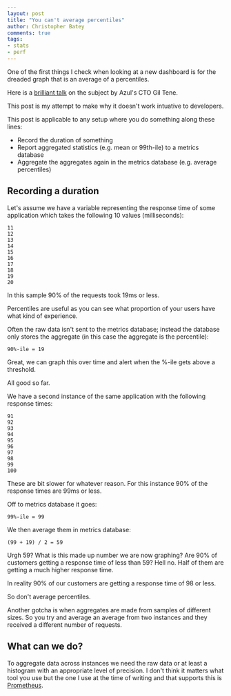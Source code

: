```yaml
---
layout: post
title: "You can't average percentiles"
author: Christopher Batey
comments: true
tags:
- stats
- perf
---
```


One of the first things I check when looking at a new dashboard is for the
dreaded graph that is an average of a percentiles. 

Here is a [brilliant talk](https://www.youtube.com/watch?v=lJ8ydIuPFeU) on the
subject by Azul's CTO Gil Tene.

This post  is my attempt to make why it doesn't
work intuative to developers.

This post is applicable to any setup where
you do something along these lines: 

* Record the duration of something
* Report aggregated statistics (e.g. mean or 99th-ile) to a metrics database 
* Aggregate the aggregates again in the metrics database (e.g. average
  percentiles)

## Recording a duration

Let's assume we have a variable representing the response time of some
application which takes the following 10 values (milliseconds): 


```
11
12
13
14
15
16
17
18
19
20
```

In this sample 90% of the requests took 19ms or less. 

Percentiles are useful as you can see what proportion of your users
have what kind of experience.

Often the raw data isn't sent to the metrics database; instead the database only
stores the aggregate (in this case the aggregate is the percentile):

```
90%-ile = 19
```

Great, we can graph this over time and alert when the %-ile gets above a
threshold. 

All good so far.

We have a second instance of the same application with the following response
times:

```
91
92
93
94
95
96
97
98
99
100
```

These are bit slower for whatever reason. For this instance 90% of the response times are 99ms or less.

Off to metrics database it goes:

```
99%-ile = 99
```

We then average them in metrics database:

```
(99 + 19) / 2 = 59
```

Urgh 59? What is this made up number we are now graphing? Are 90% of customers
getting a response time of less than 59? Hell no. Half of them are getting a
much higher response time.

In reality 90% of our customers are getting a response time of 98 or less.

So don't average percentiles.

Another gotcha is when aggregates are made from samples of different sizes.
So you try and average an average from two instances and they received a
different number of requests.

## What can we do?

To aggregate data across instances we need the raw data or at least a histogram
with an appropriate level of precision. I don't think it matters what tool you
use but the one I use at the time of writing and that supports this is
[Prometheus](https://prometheus.io/docs/practices/histograms/).
